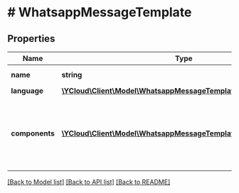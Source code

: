 # # WhatsappMessageTemplate

## Properties

Name | Type | Description | Notes
------------ | ------------- | ------------- | -------------
**name** | **string** | Name of the template. |
**language** | [**\YCloud\Client\Model\WhatsappMessageTemplateLanguage**](WhatsappMessageTemplateLanguage.md) |  |
**components** | [**\YCloud\Client\Model\WhatsappMessageTemplateComponentsInner[]**](WhatsappMessageTemplateComponentsInner.md) | Array of components objects containing the parameters of the message. |

[[Back to Model list]](../../README.md#models) [[Back to API list]](../../README.md#endpoints) [[Back to README]](../../README.md)
